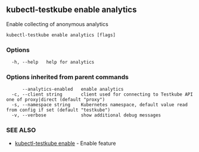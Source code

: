 ## kubectl-testkube enable analytics

Enable collecting of anonymous analytics

```
kubectl-testkube enable analytics [flags]
```

### Options

```
  -h, --help   help for analytics
```

### Options inherited from parent commands

```
      --analytics-enabled   enable analytics
  -c, --client string       client used for connecting to Testkube API one of proxy|direct (default "proxy")
  -s, --namespace string    Kubernetes namespace, default value read from config if set (default "testkube")
  -v, --verbose             show additional debug messages
```

### SEE ALSO

* [kubectl-testkube enable](kubectl-testkube_enable.md)	 - Enable feature

